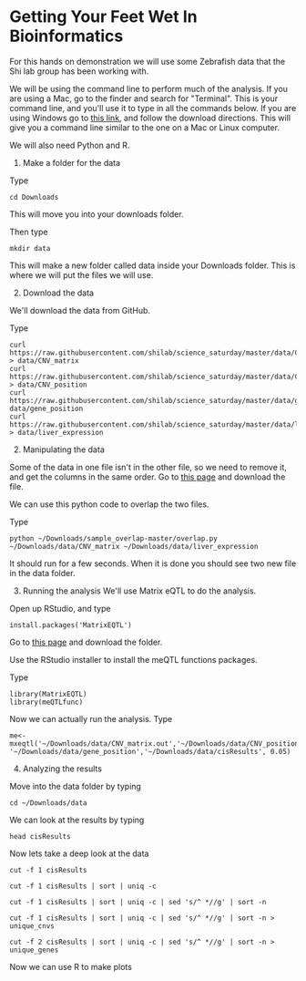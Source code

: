 Getting Your Feet Wet In Bioinformatics
==================

For this hands on demonstration we will use some Zebrafish data that the Shi lab group has been working with.

We will be using the command line to perform much of the analysis. If you are using a Mac, go to the finder and search for "Terminal". This is your command line, and you'll use it to type in all the commands below.
If you are using Windows go to [this link](http://gooseberrycreative.com/cmder/), and follow the download directions. This will give you a command line similar to the one on a Mac or Linux computer.

We will also need Python and R.

1) Make a folder for the data

Type
```
cd Downloads
```
This will move you into your downloads folder.

Then type
```
mkdir data
```
This will make a new folder called data inside your Downloads folder. This is where we will put the files we will use. 

2) Download the data

We'll download the data from GitHub. 

Type
```
curl https://raw.githubusercontent.com/shilab/science_saturday/master/data/CNV_matrix > data/CNV_matrix
curl https://raw.githubusercontent.com/shilab/science_saturday/master/data/CNV_position > data/CNV_position
curl https://raw.githubusercontent.com/shilab/science_saturday/master/data/gene_position> data/gene_position
curl https://raw.githubusercontent.com/shilab/science_saturday/master/data/liver_expression > data/liver_expression
```

2) Manipulating the data

Some of the data in one file isn't in the other file, so we need to remove it, and get the columns in the same order. Go to [this page](https://github.com/shilab/sample_overlap) and download the file.

We can use this python code to overlap the two files.

Type
```
python ~/Downloads/sample_overlap-master/overlap.py ~/Downloads/data/CNV_matrix ~/Downloads/data/liver_expression
```

It should run for a few seconds. When it is done you should see two new file in the data folder.

3) Running the analysis
We'll use Matrix eQTL to do the analysis.

Open up RStudio, and type
```
install.packages('MatrixEQTL')
```

Go to [this page](https://github.com/shilab/meQTL_functions) and download the folder.

Use the RStudio installer to install the meQTL functions packages.

Type
```
library(MatrixEQTL)
library(meQTLfunc)
```

Now we can actually run the analysis.
Type
```
me<-mxeqtl('~/Downloads/data/CNV_matrix.out','~/Downloads/data/CNV_position','~/Downloads/data/liver_expression.out', '~/Downloads/data/gene_position','~/Downloads/data/cisResults', 0.05)
```
4) Analyzing the results

Move into the data folder by typing
```
cd ~/Downloads/data
```

We can look at the results by typing
```
head cisResults
```

Now lets take a deep look at the data
```
cut -f 1 cisResults
```

```
cut -f 1 cisResults | sort | uniq -c
```

```
cut -f 1 cisResults | sort | uniq -c | sed 's/^ *//g' | sort -n
```

```
cut -f 1 cisResults | sort | uniq -c | sed 's/^ *//g' | sort -n > unique_cnvs
```

```
cut -f 2 cisResults | sort | uniq -c | sed 's/^ *//g' | sort -n > unique_genes
```

Now we can use R to make plots
